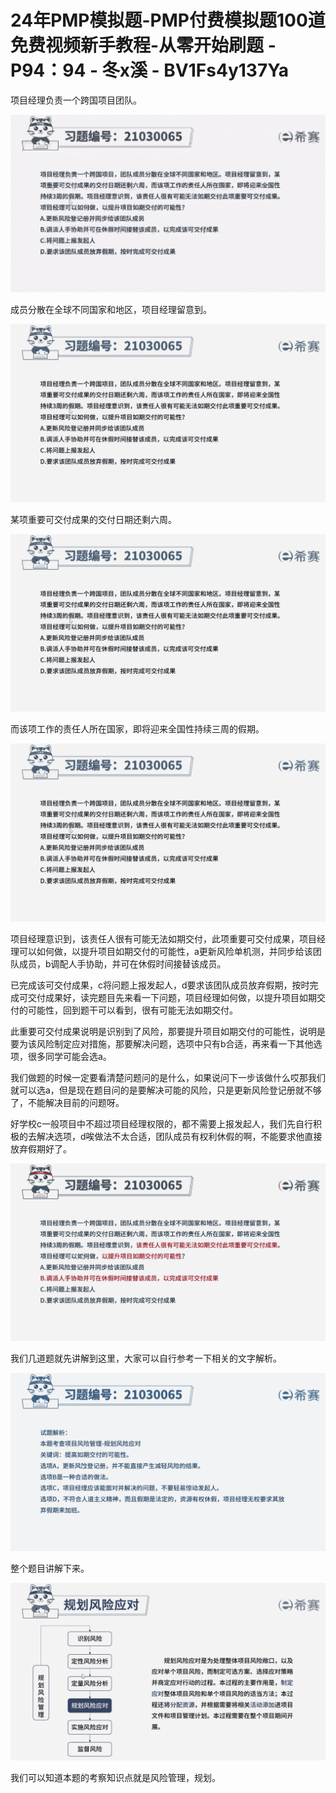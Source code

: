 # 24年PMP模拟题-PMP付费模拟题100道免费视频新手教程-从零开始刷题 - P94：94 - 冬x溪 - BV1Fs4y137Ya

项目经理负责一个跨国项目团队。

![](img/83cf1cb570dae756fc0a6aeee6e5a60f_1.png)

成员分散在全球不同国家和地区，项目经理留意到。

![](img/83cf1cb570dae756fc0a6aeee6e5a60f_3.png)

某项重要可交付成果的交付日期还剩六周。

![](img/83cf1cb570dae756fc0a6aeee6e5a60f_5.png)

而该项工作的责任人所在国家，即将迎来全国性持续三周的假期。

![](img/83cf1cb570dae756fc0a6aeee6e5a60f_7.png)

项目经理意识到，该责任人很有可能无法如期交付，此项重要可交付成果，项目经理可以如何做，以提升项目如期交付的可能性，a更新风险单机测，并同步给该团队成员，b调配人手协助，并可在休假时间接替该成员。

已完成该可交付成果，c将问题上报发起人，d要求该团队成员放弃假期，按时完成可交付成果好，读完题目先来看一下问题，项目经理如何做，以提升项目如期交付的可能性，回到题干可以看到，很有可能无法如期交付。

此重要可交付成果说明是识别到了风险，那要提升项目如期交付的可能性，说明是要为该风险制定应对措施，那要解决问题，选项中只有b合适，再来看一下其他选项，很多同学可能会选a。

我们做题的时候一定要看清楚问题问的是什么，如果说问下一步该做什么哎那我们就可以选a，但是现在题目问的是要解决可能的风险，只是更新风险登记册就不够了，不能解决目前的问题呀。

好学校c一般项目中不超过项目经理权限的，都不需要上报发起人，我们先自行积极的去解决选项，d唉做法不太合适，团队成员有权利休假的啊，不能要求他直接放弃假期好了。



![](img/83cf1cb570dae756fc0a6aeee6e5a60f_9.png)

我们几道题就先讲解到这里，大家可以自行参考一下相关的文字解析。

![](img/83cf1cb570dae756fc0a6aeee6e5a60f_11.png)

整个题目讲解下来。

![](img/83cf1cb570dae756fc0a6aeee6e5a60f_13.png)

我们可以知道本题的考察知识点就是风险管理，规划。
